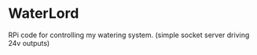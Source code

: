 WaterLord
=========

RPi code for controlling my watering system.
(simple socket server driving 24v outputs)

